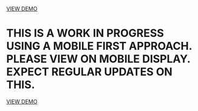 [VIEW DEMO](https://distracted-tesla-7c4b19.netlify.com/)

# THIS IS A WORK IN PROGRESS USING A MOBILE FIRST APPROACH. PLEASE VIEW ON MOBILE DISPLAY. EXPECT REGULAR UPDATES ON THIS.

[VIEW DEMO](https://distracted-tesla-7c4b19.netlify.com/)
